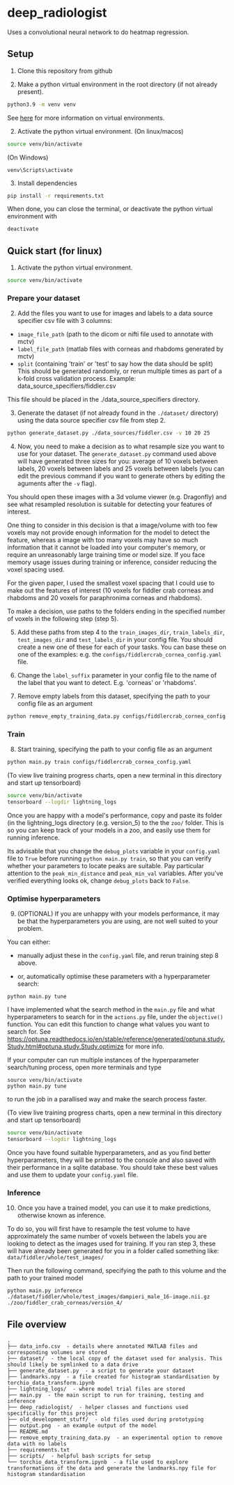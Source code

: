 # deep_radiologist
Uses a convolutional neural network to do heatmap regression.


## Setup

1. Clone this repository from github

2. Make a python virtual environment in the root directory (if not already present).
```bash
python3.9 -m venv venv
```
See [here](https://towardsdatascience.com/getting-started-with-python-virtual-environments-252a6bd2240) 
for more information on virtual environments.

2. Activate the python virtual environment.
(On linux/macos)
```bash
source venv/bin/activate
```

(On Windows)
```
venv\Scripts\activate
```

3. Install dependencies
```bash
pip install -r requirements.txt
```

When done, you can close the terminal, or deactivate the python virtual environment with
```bash
deactivate
```

## Quick start (for linux)

1. Activate the python virtual environment.
```bash
source venv/bin/activate
```


### Prepare your dataset

2. Add the files you want to use for images and labels to a data source specifier csv file with 3 columns: 
- `image_file_path` (path to the dicom or nifti file used to annotate with mctv)
- `label_file_path` (matlab files with corneas and rhabdoms generated by mctv)
- `split` (containing 'train' or 'test' to say how the data should be split)
		This should be generated randomly, or rerun multiple times as part of a
		k-fold cross validation process.
Example:
		data_source_specifiers/fiddler.csv

This file should be placed in the ./data_source_specifiers directory.

3. Generate the dataset (if not already found in the `./dataset/` directory) using the data source specifier csv file from step 2.
```bash
python generate_dataset.py ./data_sources/fiddler.csv -v 10 20 25
```

4. Now, you need to make a decision as to what resample size you want to use for your dataset. The `generate_dataset.py` command used above will have
generated three sizes for you: average of 10 voxels between labels, 20 voxels between labels and 25 voxels between labels (you can edit the previous command
if you want to generate others by editing the aguments after the `-v` flag).

You should open these images with a 3d volume viewer (e.g. Dragonfly) and see what resampled resolution is suitable for detecting your features of interest.

One thing to consider in this decision is that a image/volume with too few voxels may not provide enough information for the model to detect the
feature, whereas a image with too many voxels may have so much information that it cannot be loaded into your computer's memory, or require an
unreasonably large training time or model size. If you face memory usage issues during training or inference, consider reducing the voxel spacing used.

For the given paper, I used the smallest voxel spacing that I could use to make out the features of interest (10 voxels for fiddler crab corneas and rhabdoms and 20 voxels
for paraphronima corneas and rhabdoms).

To make a decision, use paths to the folders ending in the specified number of voxels in the following step (step 5).

5. Add these paths from step 4 to the `train_images_dir`, `train_labels_dir`, `test_images_dir` and `test_labels_dir` in your config file.
You should create a new one of these for each of your tasks. You can base these on one of the examples: e.g. the `configs/fiddlercrab_cornea_config.yaml` file.

6. Change the `label_suffix` parameter in your config file to the name of the label that you want to detect. E.g. 'corneas' or 'rhabdoms'.

7. Remove empty labels from this dataset, specifying the path to your config file as an argument
```bash
python remove_empty_training_data.py configs/fiddlercrab_cornea_config.yaml
```


### Train

8. Start training, specifying the path to your config file as an argument
```bash
python main.py train configs/fiddlercrab_cornea_config.yaml
```

(To view live training progress charts, open a new terminal in this directory and start up tensorboard)
```bash
source venv/bin/activate
tensorboard --logdir lightning_logs
```

Once you are happy with a model's performance, copy and paste its folder (in the lightning_logs directory
(e.g. version_5) to the the `zoo/` folder. This is so you can keep track of your models in a zoo, and easily
use them for running inference.

Its advisable that you change the `debug_plots` variable in your `config.yaml` file to `True` before running `python main.py train`,
so that you can verify whether your parameters to locate peaks are suitable. Pay particular attention to the `peak_min_distance` and
`peak_min_val` variables. After you've verified everything looks ok, change `debug_plots` back to `False`.


### Optimise hyperparameters

9. (OPTIONAL) If you are unhappy with your models performance, it may be that the hyperparameters you are using, are not well suited
to your problem.

You can either:

- manually adjust these in the `config.yaml` file, and rerun training step 8 above.

- or, automatically optimise these parameters with a hyperparameter search:
```
python main.py tune
```
I have implemented what the search method in the `main.py` file and what hyperparameters to search for
in the `actions.py` file, under the `objective()` function. You can edit this function to change
what values you want to search for. See
https://optuna.readthedocs.io/en/stable/reference/generated/optuna.study.Study.html#optuna.study.Study.optimize for more info.

If your computer can run multiple instances of the hyperparameter search/tuning process, open more terminals and type
```
source venv/bin/activate
python main.py tune
```
to run the job in a parallised way and make the search process faster.

(To view live training progress charts, open a new terminal in this directory and start up tensorboard)
```bash
source venv/bin/activate
tensorboard --logdir lightning_logs
```

Once you have found suitable hyperparameters, and as you find better hyperparameters, they will be printed to the console
and also saved with their performance in a sqlite database. You should take these best values and use them to update your `config.yaml` file.


### Inference

10. Once you have a trained model, you can use it to make predictions, otherwise known as inference.

To do so, you will first have to resample the test volume to have approximately the same number of voxels between the labels
you are looking to detect as the images used for training. If you ran step 3, these will have already been generated for you
in a folder called something like: `data/fiddler/whole/test_images/`

Then run the following command, specifying the path to this volume and the path to your trained model
```
python main.py inference ./dataset/fiddler/whole/test_images/dampieri_male_16-image.nii.gz ./zoo/fiddler_crab_corneas/version_4/
```




## File overview
```
.
├── data_info.csv  - details where annotated MATLAB files and corresponding volumes are stored
├── dataset/  - the local copy of the dataset used for analysis. This should likely be symlinked to a data drive
├── generate_dataset.py  - a script to generate your dataset
├── landmarks.npy  - a file created for histogram standardisation by torchio_data_transform.ipynb
├── lightning_logs/  - where model trial files are stored
├── main.py  - the main script to run for training, testing and inference
├── deep_radiologist/  - helper classes and functions used specifically for this project
├── old_development_stuff/  - old files used during prototyping
├── output.png  - an example output of the model
├── README.md
├── remove_empty_training_data.py  - an experimental option to remove data with no labels
├── requirements.txt
├── scripts/  - helpful bash scripts for setup
└── torchio_data_transform.ipynb  - a file used to explore transformations of the data and generate the landmarks.npy file for histogram standardisation
```

